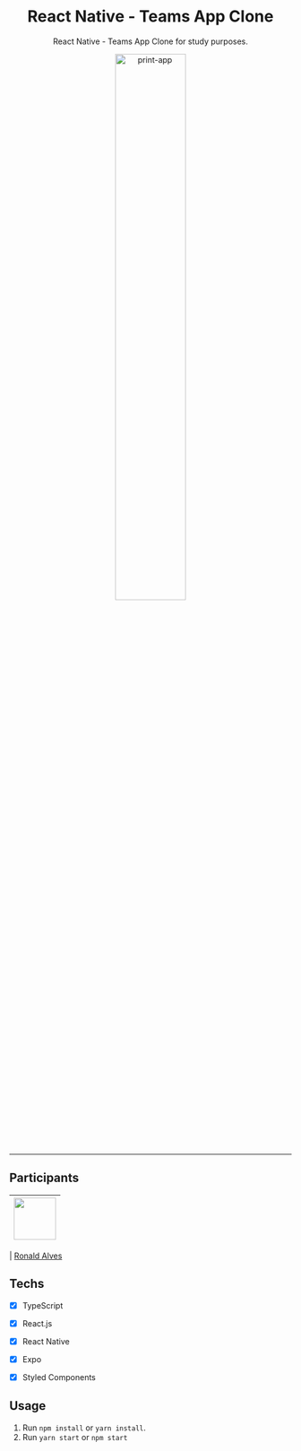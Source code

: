 <h1 align="center">
React Native - Teams App Clone
</h1>

<p align="center">React Native - Teams App Clone for study purposes.</p>

<div align="center">
  <img src="https://user-images.githubusercontent.com/92890340/145456038-9f5d4df0-53ca-4851-9e9b-380bcfc4a30d.png" width="50%" height="50%" alt="print-app">
</div>



<hr>

## Participants

| [<img src="https://avatars.githubusercontent.com/u/92890340?v=4" width="75px;"/>](https://github.com/alvesronald) |
| :------------------------------------------------------------------------------------------------------------------------: |


| [Ronald Alves](https://github.com/alvesronald)

## Techs

- [x] TypeScript
- [x] React.js
- [x] React Native
- [x] Expo
- [x] Styled Components




## Usage

1. Run `npm install` or `yarn install`.<br />
2. Run `yarn start` or `npm start`


